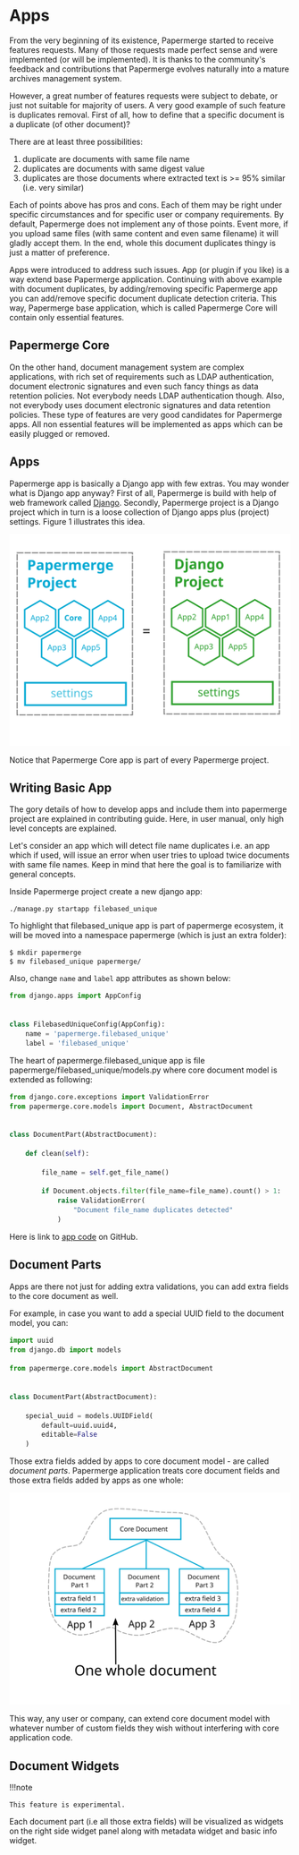 # Apps

From the very beginning of its existence, Papermerge started to receive
features requests. Many of those requests made perfect sense and were
implemented (or will be implemented). It is thanks to the  community's
feedback and contributions that Papermerge evolves naturally into a mature
archives management system.

However, a great number of features requests were subject to debate, or just
not suitable for majority of users. A very good example of such feature is
duplicates removal. First of all, how to define that a specific document is a
duplicate (of other document)?

There are at least three possibilities:

1. duplicate are documents with same file name
2. duplicates are documents with same digest value
3. duplicates are those documents where extracted text is >= 95% similar (i.e. very similar)

Each of points above has pros and cons. Each of them may be right under
specific circumstances and for specific user or company requirements. By
default, Papermerge does not implement any of those points. Event more, if you
upload same files (with same content and even same filename) it will gladly
accept them. In the end, whole this document duplicates thingy is just a
matter of preference.

Apps were introduced to address such issues. App (or plugin if you like) is a
way extend base Papermerge application. Continuing with above example with
document duplicates, by adding/removing specific Papermerge app you can
add/remove specific document duplicate detection criteria. This way, Papermerge
base application, which is called Papermerge Core will contain only essential
features.

## Papermerge Core

On the other hand, document management system are complex applications, with
rich set of requirements such as LDAP authentication, document electronic
signatures and even such fancy things as data retention policies. Not
everybody needs LDAP authentication though. Also, not everybody uses document
electronic signatures and data retention policies. These type of features are
very good candidates for Papermerge apps. All non essential features will be
implemented as apps which can be easily plugged or removed.


## Apps

Papermerge app is basically a Django app with few extras. You may wonder what
is Django app anyway? First of all, Papermerge is build with help of web
framework called <a href="https://www.djangoproject.com/" class="external-link" target="_blank">Django</a>. Secondly,
Papermerge project is a Django project which in turn is a loose collection of
Django apps plus (project) settings. Figure 1 illustrates this idea.

![papermerge project](../img/user-manual/apps/papermerge-project.svg)

Notice that Papermerge Core app is part of every Papermerge project.

## Writing Basic App

The gory details of how to develop apps and include them into papermerge
project are explained in contributing guide. Here, in user manual, only high
level concepts are explained.

Let's consider an app which will detect file name duplicates i.e. an app which
if used, will issue an error when user tries to upload twice documents with same
file names. Keep in mind that here the goal is to familiarize with general
concepts.

Inside Papermerge project create a new django app:

```console
./manage.py startapp filebased_unique
```

To highlight that filebased_unique app is part of papermerge ecosystem, it will be moved into a namespace papermerge (which is just an extra folder):

```console
$ mkdir papermerge
$ mv filebased_unique papermerge/
```

Also, change `name` and `label` app attributes as shown below:

```py
from django.apps import AppConfig


class FilebasedUniqueConfig(AppConfig):
    name = 'papermerge.filebased_unique'
    label = 'filebased_unique'
```

The heart of papermerge.filebased_unique app is file
papermerge/filebased_unique/models.py where core document model is extended as
following:

```py
from django.core.exceptions import ValidationError
from papermerge.core.models import Document, AbstractDocument


class DocumentPart(AbstractDocument):

    def clean(self):

        file_name = self.get_file_name()

        if Document.objects.filter(file_name=file_name).count() > 1:
            raise ValidationError(
                "Document file_name duplicates detected"
            )
```

Here is link to <a href="https://github.com/papermerge/papermerge-filebased-unique" class="external-link" target="_blank">app code</a> on GitHub.


## Document Parts


Apps are there not just for adding extra validations, you can add extra fields
to the core document as well.

For example, in case you want to add a special UUID field to the document model, you can:

```python
import uuid
from django.db import models

from papermerge.core.models import AbstractDocument


class DocumentPart(AbstractDocument):

    special_uuid = models.UUIDField(
        default=uuid.uuid4,
        editable=False
    )
```

Those extra fields added by apps to core document model - are called *document
parts*. Papermerge application treats core document fields and those extra
fields added by apps as one whole:


![document parts](../img/user-manual/apps/document-parts.svg)

This way, any user or company, can extend core document model with whatever
number of custom fields they wish without interfering with core application
code.


## Document Widgets

!!!note

    This feature is experimental.

Each document part (i.e all those extra fields) will be visualized as widgets on
the right side widget panel along with metadata widget and basic info widget.